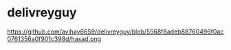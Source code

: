 # delivreyguy
https://github.com/avihay6659/delivreyguy/blob/5568f8adeb88760496f0ac0761356a0f901c398d/hasad.png
